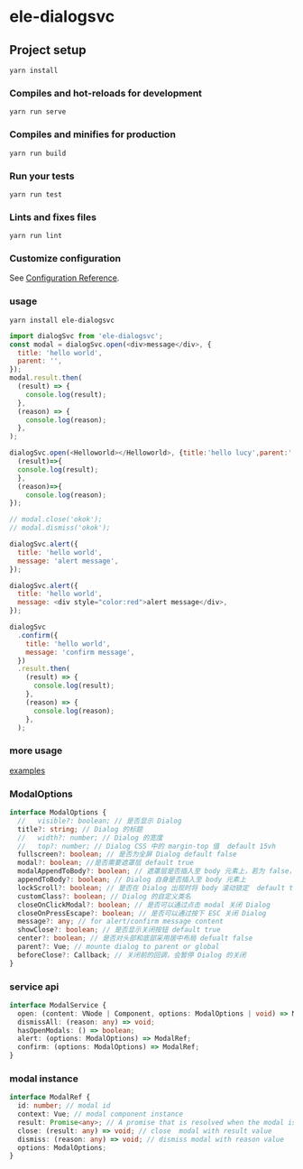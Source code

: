 # ele-dialogsvc

## Project setup

```
yarn install
```

### Compiles and hot-reloads for development

```
yarn run serve
```

### Compiles and minifies for production

```
yarn run build
```

### Run your tests

```
yarn run test
```

### Lints and fixes files

```
yarn run lint
```

### Customize configuration

See [Configuration Reference](https://cli.vuejs.org/config/).

### usage

```
yarn install ele-dialogsvc
```

```js
import dialogSvc from 'ele-dialogsvc';
const modal = dialogSvc.open(<div>message</div>, {
  title: 'hello world',
  parent: '',
});
modal.result.then(
  (result) => {
    console.log(result);
  },
  (reason) => {
    console.log(reason);
  },
);

dialogSvc.open(<Helloworld></Helloworld>, {title:'hello lucy',parent:''}).result.then(
  (result)=>{
  console.log(result);
  },
  (reason)=>{
    console.log(reason);
});

// modal.close('okok');
// modal.dismiss('okok');

dialogSvc.alert({
  title: 'hello world',
  message: 'alert message',
});

dialogSvc.alert({
  title: 'hello world',
  message: <div style="color:red">alert message</div>,
});

dialogSvc
  .confirm({
    title: 'hello world',
    message: 'confirm message',
  })
  .result.then(
    (result) => {
      console.log(result);
    },
    (reason) => {
      console.log(reason);
    },
  );
```

### more usage

[examples](https://github.com/xuxihai123/el-dialogsvc/blob/master/example/views/Home.vue)

### ModalOptions

```ts
interface ModalOptions {
  //   visible?: boolean; // 是否显示 Dialog
  title?: string; // Dialog 的标题
  //   width?: number; // Dialog 的宽度
  //   top?: number; // Dialog CSS 中的 margin-top 值  default 15vh
  fullscreen?: boolean; // 是否为全屏 Dialog default false
  modal?: boolean; //是否需要遮罩层 default true
  modalAppendToBody?: boolean; // 遮罩层是否插入至 body 元素上，若为 false，则遮罩层会插入至 Dialog 的父元素上 default true
  appendToBody?: boolean; // Dialog 自身是否插入至 body 元素上
  lockScroll?: boolean; // 是否在 Dialog 出现时将 body 滚动锁定  default true
  customClass?: boolean; // Dialog 的自定义类名
  closeOnClickModal?: boolean; // 是否可以通过点击 modal 关闭 Dialog
  closeOnPressEscape?: boolean; // 是否可以通过按下 ESC 关闭 Dialog
  message?: any; // for alert/confirm message content
  showClose?: boolean; // 是否显示关闭按钮 default true
  center?: boolean; // 是否对头部和底部采用居中布局 defualt false
  parent?: Vue; // mounte dialog to parent or global
  beforeClose?: Callback; // 关闭前的回调，会暂停 Dialog 的关闭
}
```

### service api

```ts
interface ModalService {
  open: (content: VNode | Component, options: ModalOptions | void) => ModalRef; // vnode or {render:Function} component
  dismissAll: (reason: any) => void;
  hasOpenModals: () => boolean;
  alert: (options: ModalOptions) => ModalRef;
  confirm: (options: ModalOptions) => ModalRef;
}
```

### modal instance

```ts
interface ModalRef {
  id: number; // modal id
  context: Vue; // modal component instance
  result: Promise<any>; // A promise that is resolved when the modal is closed and rejected when the modal is dismissed
  close: (result: any) => void; // close  modal with result value
  dismiss: (reason: any) => void; // dismiss modal with reason value
  options: ModalOptions;
}
```
